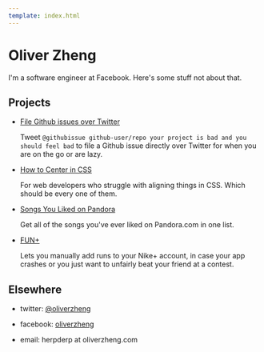 ```yaml
---
template: index.html
---
```


# Oliver Zheng

I'm a software engineer at Facebook. Here's some stuff not about that.

## Projects

- [File Github issues over Twitter][]

  Tweet `@githubissue github-user/repo your project is bad and you should feel
  bad` to file a Github issue directly over Twitter for when you are on the
  go or are lazy.

- [How to Center in CSS][]

  For web developers who struggle with aligning things in CSS. Which should be
  every one of them.

- [Songs You Liked on Pandora][]

  Get all of the songs you've ever liked on Pandora.com in one list.

- [FUN+][]

  Lets you manually add runs to your Nike+ account, in case your app crashes or
  you just want to unfairly beat your friend at a contest.

## Elsewhere

- twitter: [@oliverzheng][twitter]
- facebook: [oliverzheng][facebook]
- email: herpderp at oliverzheng.com


  [File Github issues over Twitter]: http://twitter.com/githubissue
  [How to Center in CSS]: http://howtocenterincss.com
  [Songs You Liked on Pandora]: http://pandorasongs.oliverzheng.com
  [FUN+]: http://funplus.oliverzheng.com
  [twitter]: http://twitter.com/oliverzheng
  [facebook]: http://facebook.com/oliverzheng
